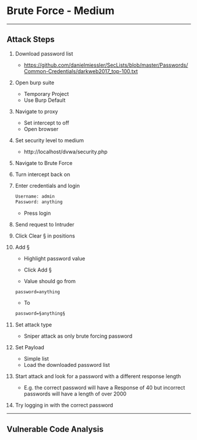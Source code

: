 # Brute Force - Medium 

--- 

## Attack Steps 

1. Download password list 

    - https://github.com/danielmiessler/SecLists/blob/master/Passwords/Common-Credentials/darkweb2017_top-100.txt

2. Open burp suite
    - Temporary Project
    - Use Burp Default

3. Navigate to proxy
    - Set intercept to off
    - Open browser

4. Set security level to medium
    - http://localhost/dvwa/security.php

5. Navigate to Brute Force

6. Turn intercept back on

7. Enter credentials and login

    ```bash 
    Username: admin 
    Password: anything 
    ```

    - Press login

8. Send request to Intruder 

9. Click Clear § in positions

10. Add §

    - Highlight password value 
    - Click Add §

    - Value should go from 
    ```html 
    password=anything
    ```
    
    - To
    ```html 
    password=§anything§
    ```

11. Set attack type 

    - Sniper attack as only brute forcing password 

12. Set Payload 
 
    - Simple list 
    - Load the downloaded password list

13. Start attack and look for a password with a different response length 

    - E.g. the correct password will have a Response of 40 but incorrect passwords will have a length of over 2000

14. Try logging in with the correct password 

--- 

## Vulnerable Code Analysis 

    
